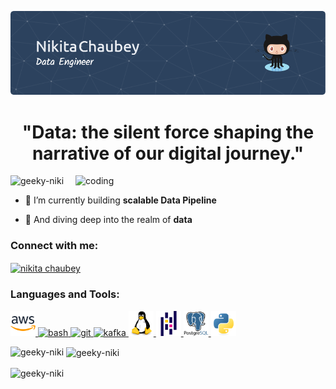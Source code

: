 ![logo](https://raw.githubusercontent.com/geeky-niki/geeky-niki/2c83bf87532d0050ffb27b766c0b8d681ea7faaf/github-header-image.png)
<h1 align="center">"Data: the silent force shaping the narrative of our digital journey." </h1>

<img align = "right" alt = "coding" width = "400" src = "https://encrypted-tbn0.gstatic.com/images?q=tbn:ANd9GcRUzlMlzGZV07bZkz7u6noZIfZ-UGHsXNDU3w&usqp=CAU">
<p align="left"> <img src="https://komarev.com/ghpvc/?username=geeky-niki&label=Profile%20views&color=0e75b6&style=flat" alt="geeky-niki" /> </p>

- 🔭 I’m currently building **scalable Data Pipeline**

- 🌱 And diving deep into the realm of  **data**

<h3 align="left">Connect with me:</h3>
<p align="left">
<a href="https://linkedin.com/in/nikita chaubey" target="blank"><img align="center" src="https://raw.githubusercontent.com/rahuldkjain/github-profile-readme-generator/master/src/images/icons/Social/linked-in-alt.svg" alt="nikita chaubey" height="30" width="40" /></a>
</p>

<h3 align="left">Languages and Tools:</h3>
<p align="left"> <a href="https://aws.amazon.com" target="_blank" rel="noreferrer"> <img src="https://raw.githubusercontent.com/devicons/devicon/master/icons/amazonwebservices/amazonwebservices-original-wordmark.svg" alt="aws" width="40" height="40"/> </a> <a href="https://www.gnu.org/software/bash/" target="_blank" rel="noreferrer"> <img src="https://www.vectorlogo.zone/logos/gnu_bash/gnu_bash-icon.svg" alt="bash" width="40" height="40"/> </a> <a href="https://git-scm.com/" target="_blank" rel="noreferrer"> <img src="https://www.vectorlogo.zone/logos/git-scm/git-scm-icon.svg" alt="git" width="40" height="40"/> </a> <a href="https://kafka.apache.org/" target="_blank" rel="noreferrer"> <img src="https://www.vectorlogo.zone/logos/apache_kafka/apache_kafka-icon.svg" alt="kafka" width="40" height="40"/> </a> <a href="https://www.linux.org/" target="_blank" rel="noreferrer"> <img src="https://raw.githubusercontent.com/devicons/devicon/master/icons/linux/linux-original.svg" alt="linux" width="40" height="40"/> </a> <a href="https://pandas.pydata.org/" target="_blank" rel="noreferrer"> <img src="https://raw.githubusercontent.com/devicons/devicon/2ae2a900d2f041da66e950e4d48052658d850630/icons/pandas/pandas-original.svg" alt="pandas" width="40" height="40"/> </a> <a href="https://www.postgresql.org" target="_blank" rel="noreferrer"> <img src="https://raw.githubusercontent.com/devicons/devicon/master/icons/postgresql/postgresql-original-wordmark.svg" alt="postgresql" width="40" height="40"/> </a> <a href="https://www.python.org" target="_blank" rel="noreferrer"> <img src="https://raw.githubusercontent.com/devicons/devicon/master/icons/python/python-original.svg" alt="python" width="40" height="40"/> </a> </p>

<p><img align="left" src="https://github-readme-stats.vercel.app/api/top-langs?username=geeky-niki&show_icons=true&locale=en&layout=compact" alt="geeky-niki" /></p>

<p>&nbsp;<img align="center" src="https://github-readme-stats.vercel.app/api?username=geeky-niki&show_icons=true&locale=en" alt="geeky-niki" /></p>

<p><img align="center" src="https://github-readme-streak-stats.herokuapp.com/?user=geeky-niki&" alt="geeky-niki" /></p>
